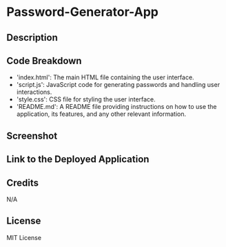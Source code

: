 # Password-Generator-App

## Description



## Code Breakdown

- 'index.html': The main HTML file containing the user interface.
- 'script.js': JavaScript code for generating passwords and handling user interactions.
- 'style.css': CSS file for styling the user interface.
- 'README.md': A README file providing instructions on how to use the application, its features, and any other relevant information.


## Screenshot

## Link to the Deployed Application



## Credits
N/A 

## License
MIT License

